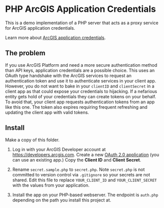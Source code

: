 # PHP ArcGIS Application Credentials

This is a demo implementation of a PHP server that acts as a proxy service for ArcGIS application credentials.

Learn more about [ArcGIS application credentials](https://developers.arcgis.com/documentation/mapping-apis-and-services/security/application-credentials/).

## The problem

If you use ArcGIS Platform and need a more secure authentication method than API keys, application credentials are a possible choice. This uses an OAuth type handshake with the ArcGIS services to request an authentication token and use it to authenticate services in your client app. However, you do not want to bake in your `clientID` and `clientSecret` in a client app as that could expose your credentials to hijacking. If a nefarious entity gets hold of your credentials they can create tokens on your behalf. To avoid that, your client app requests authentication tokens from an app like this one. The token also expires requiring frequent refreshing and updating the client app with valid tokens.

## Install

Make a copy of this folder.

1. Log in with your ArcGIS Developer account at https://developers.arcgis.com. Create a new [OAuth 2.0 application](https://developers.arcgis.com/applications) (you can use an existing app.) Copy the **Client ID** and **Client Secret**.

2. Rename `secret.sample.php` to `secret.php`. Note `secret.php` is not committed to version control via `.gitignore` so your secrets are not shared. Edit this file to replace `YOUR_CLIENT_ID` and `YOUR_CLIENT_SECRET` with the values from your application.

3. Install the app on your PHP-based webserver. The endpoint is `auth.php` depending on the path you install this project at.
